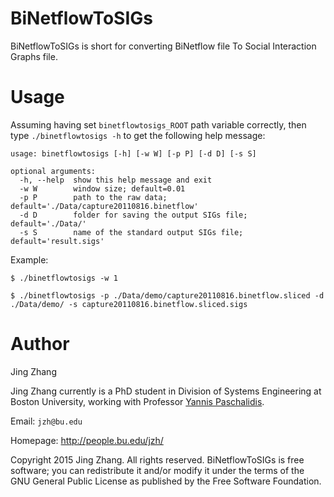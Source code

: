 BiNetflowToSIGs
======

BiNetflowToSIGs is short for converting BiNetflow file To Social Interaction Graphs file.


Usage
=====
Assuming having set `binetflowtosigs_ROOT` path variable correctly, then type `./binetflowtosigs -h` to get the following help message:
```
usage: binetflowtosigs [-h] [-w W] [-p P] [-d D] [-s S]

optional arguments:
  -h, --help  show this help message and exit
  -w W        window size; default=0.01
  -p P        path to the raw data; default='./Data/capture20110816.binetflow'
  -d D        folder for saving the output SIGs file; default='./Data/'
  -s S        name of the standard output SIGs file; default='result.sigs'
```

Example:

 `$ ./binetflowtosigs -w 1`
 
 `$ ./binetflowtosigs -p ./Data/demo/capture20110816.binetflow.sliced -d ./Data/demo/ -s capture20110816.binetflow.sliced.sigs `


Author
=============
Jing Zhang

Jing Zhang currently is a PhD student in Division of Systems Engineering at Boston University, working with Professor [Yannis Paschalidis](http://sites.bu.edu/paschalidis/).


Email: `jzh@bu.edu`

Homepage: http://people.bu.edu/jzh/


Copyright 2015 Jing Zhang. All rights reserved. BiNetflowToSIGs is free software; you can redistribute it and/or modify it under
the terms of the GNU General Public License as published by the Free Software Foundation.
